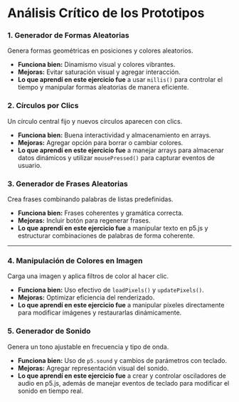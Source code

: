 #####


# Análisis Crítico de los Prototipos



### **1. Generador de Formas Aleatorias**
Genera formas geométricas en posiciones y colores aleatorios.
- **Funciona bien:** Dinamismo visual y colores vibrantes.
- **Mejoras:** Evitar saturación visual y agregar interacción.
- **Lo que aprendí en este ejercicio fue** a usar `millis()` para controlar el tiempo y manipular formas aleatorias de manera eficiente.



### **2. Círculos por Clics**
Un círculo central fijo y nuevos círculos aparecen con clics.
- **Funciona bien:** Buena interactividad y almacenamiento en arrays.
- **Mejoras:** Agregar opción para borrar o cambiar colores.
- **Lo que aprendí en este ejercicio fue** a manejar arrays para almacenar datos dinámicos y utilizar `mousePressed()` para capturar eventos de usuario.



### **3. Generador de Frases Aleatorias**
Crea frases combinando palabras de listas predefinidas.
- **Funciona bien:** Frases coherentes y gramática correcta.
- **Mejoras:** Incluir botón para regenerar frases.
- **Lo que aprendí en este ejercicio fue** a manipular texto en p5.js y estructurar combinaciones de palabras de forma coherente.

---

### **4. Manipulación de Colores en Imagen**
Carga una imagen y aplica filtros de color al hacer clic.
- **Funciona bien:** Uso efectivo de `loadPixels()` y `updatePixels()`.
- **Mejoras:** Optimizar eficiencia del renderizado.
- **Lo que aprendí en este ejercicio fue** a manipular píxeles directamente para modificar imágenes y restaurarlas dinámicamente.



### **5. Generador de Sonido**
Genera un tono ajustable en frecuencia y tipo de onda.
- **Funciona bien:** Uso de `p5.sound` y cambios de parámetros con teclado.
- **Mejoras:** Agregar representación visual del sonido.
- **Lo que aprendí en este ejercicio fue** a crear y controlar osciladores de audio en p5.js, además de manejar eventos de teclado para modificar el sonido en tiempo real.




